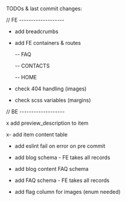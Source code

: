TODOs & last commit changes:

// FE -------------------

- add breadcrumbs
- add FE containers & routes

  -- FAQ

  -- CONTACTS

  -- HOME

- check 404 handling (images)
- check scss variables (margins)

// BE -------------------

x add preview_description to item

x- add item content table

- add eslint fail on error on pre commit

- add blog schema - FE takes all records
- add blog content FAQ schema
- add FAQ schema - FE takes all records

- add flag column for images (enum needed)

